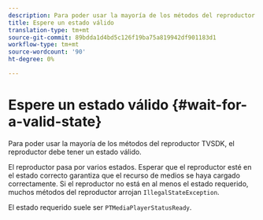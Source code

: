 ```yaml
---
description: Para poder usar la mayoría de los métodos del reproductor TVSDK, el reproductor debe tener un estado válido.
title: Espere un estado válido
translation-type: tm+mt
source-git-commit: 89bdda1d4bd5c126f19ba75a819942df901183d1
workflow-type: tm+mt
source-wordcount: '90'
ht-degree: 0%

---
```



# Espere un estado válido {#wait-for-a-valid-state}

Para poder usar la mayoría de los métodos del reproductor TVSDK, el reproductor debe tener un estado válido.

El reproductor pasa por varios estados. Esperar que el reproductor esté en el estado correcto garantiza que el recurso de medios se haya cargado correctamente. Si el reproductor no está en al menos el estado requerido, muchos métodos del reproductor arrojan `IllegalStateException`.

El estado requerido suele ser `PTMediaPlayerStatusReady`.